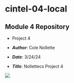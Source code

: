 # cintel-04-local
## Module 4 Repository
- Project 4
- **_Author_**: Cole Nollette
  
- **_Date_**: 3/24/24

- **_Title_**: Nollettecs Project 4

![](https://user-images.githubusercontent.com/74038190/213910345-87a0070d-e6be-4864-b0a1-7e2133e3dae2.png)
